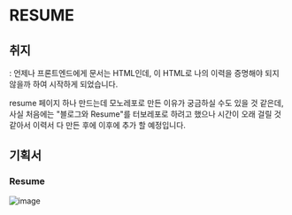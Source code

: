 # RESUME

## 취지
: 언제나 프론트엔드에게 문서는 HTML인데, 이 HTML로 나의 이력을 증명해야 되지 않을까 하여 시작하게 되었습니다.  
  
  
resume 페이지 하나 만드는데 모노레포로 만든 이유가 궁금하실 수도 있을 것 같은데, 사실 처음에는 "블로그와 Resume"를 터보레포로 하려고 했으나 시간이 오래 걸릴 것 같아서 이력서 다 만든 후에 이후에 추가 할 예정입니다.

## 기획서
### Resume
![image](https://github.com/ainochi-kor/resume/assets/48821257/8bdde102-74de-43e9-82cf-2eadfa66b2fd)

